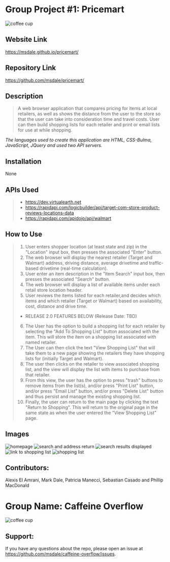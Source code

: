 # **Group Project #1: Pricemart**
<img src="assets/images/pricemart.png" alt="coffee cup"/>

## Website Link
https://msdale.github.io/pricemart/

## Repository Link
https://github.com/msdale/pricemart/

## Description
>A web browser application that compares pricing for items at local retailers, as well as shows the distance from the user to the store so that the user can take into consideration time and travel costs. User can then build shopping lists for each retailer and print or email lists for use at while shopping. 

*The languages used to create this application are HTML, CSS-Bulma, JavaScript, JQuery and used two API servers.*

## Installation
 
None

## APIs Used
>* https://dev.virtualearth.net
>* https://rapidapi.com/logicbuilder/api/target-com-store-product-reviews-locations-data
>* https://rapidapi.com/apidojo/api/walmart

## How to Use
>1. User enters shopper location (at least state and zip) in the "Location" input box, then presses the associated "Enter" button.
>2. The web browser will display the nearest retailer (Target and Walmart) address, driving distance, average drivetime and traffic-based drivetime (real-time calculation).
>3. User enter an item description in the "Item Search" input box, then presses the associated "Search" button.
>4. The web browser will display a list of available items under each retail store location header.
>5. User reviews the items listed for each retailer,and decides which items and which retailer (Target or Walmart) based on availability, cost, distance and drive time.
>* RELEASE 2.0 FEATURES BELOW (Release Date: TBD)
>6. The User has the option to build a shopping list for each retailer by selecting the "Add To Shopping List" button associated with the item. This will store the item on a shopping list associated with named retailer.
>7. The User can then click the text "View Shopping List" that will take them to a new page showing the retailers they have shopping lists for (initially Target and Walmart).
>8. The user then clicks on the retailer to view associated shopping list, and the view will display the list with items to purchase from that retailer. 
>9. From this view, the user has the option to press "trash" buttons to remove items from the list(s), and/or press "Print List" button, and/or press "Email List" button, and/or press "Delete List" button and thus persist and manage the existing shopping list.
>10. Finally, the user can return to the main page by clicking the text "Return to Shopping".  This will return to the original page in the same state as when the user entered the "View Shopping List" page.

## Images

<img src="assets/images/01-homepage%20view.jpg" alt="homepage"/>

<img src="assets/images/02-search%20function%20and%20display.jpg" alt="search and address return"/>

<img src="assets/images/03-%20search%20item%20displayed.jpg" alt="search results displayed"/>

<img src="assets/images/04-link%20to%20shopping%20list.jpg" alt="link to shopping list"/>

<img src="assets/images/05-view%20of%20shopping%20list%20page.jpg" alt="shopping list"/>

## Contributors: 
Alexis El Amrani, Mark Dale, Patricia Manecci, Sebastian Casado and Phillip MacDonald 
# Group Name:  Caffeine Overflow

<img src="assets/images/caffeine-overflow.png" alt="coffee cup"/>

## Support:
If you have any questions about the repo, please open an issue at https://github.com/msdale/caffeine-overflow/issues.
